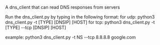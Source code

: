 A dns_client that can read DNS responses from servers 


 Run the dns_client.py by typing in the following format:
for udp:
python3 dns_client.py -t [TYPE] [DNSIP] [HOST] 
for tcp:
python3 dns_client.py -t [TYPE] --tcp [DNSIP] [HOST]
	     
example: python3 dns_client.py -t NS --tcp 8.8.8.8 google.com
